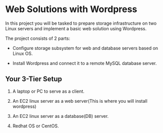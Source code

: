 # Web Solutions with Wordpress

In this project you will be tasked to prepare storage infrastructure on two Linux servers and implement a basic web solution using Wordpress.

The project consists of 2 parts:

- Configure storage subsystem for web and database servers based on Linux OS.

- Install Wordpress and connect it to a remote MySQL database server.

## Your 3-Tier Setup

1. A laptop or PC to serve as a client.

2. An EC2 linux server as a web server(This is where you will install wordpress)

3. An EC2 linux server as a database(DB) server.

4. Redhat OS or CentOS.
